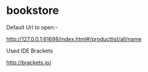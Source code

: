 # bookstore

Default Url to open:-

http://127.0.0.1:61698/index.html#/productlist/all/name

Used IDE Brackets

http://brackets.io/
